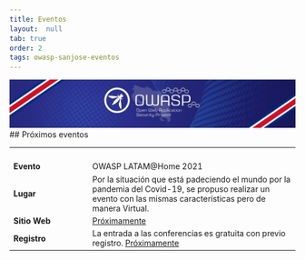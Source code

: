 ```yaml
---
title: Eventos
layout:  null
tab: true
order: 2
tags: owasp-sanjose-eventos
---
```

<img src="assets/images/owasp_top.jpeg" />
## Próximos eventos

<table>
  <tbody>
    <tr>
      <td colspan="2"><center><img src="assets/images/LatamAtHome.jpg" alt=""></center></td>
    </tr>
    <tr>
      <td WIDTH="125"><b>Evento</b> </td>
      <td> OWASP LATAM@Home 2021</td>
    </tr>
    <tr>
      <td><b>Lugar</b> </td>
      <td>  Por la situación que está padeciendo el mundo por la pandemia del Covid-19, se propuso realizar un evento con las mismas características pero de manera Virtual.</td>
    </tr>
    <tr>
      <td><b>Sitio Web</b> </td>
      <td> <a rel="nofollow" class="external free" href="#">Próximamente</a></td>
    </tr>
    <tr>
      <td><b>Registro</b></td>
      <td> La entrada a las conferencias es gratuita con previo registro. <a rel="nofollow" class="external text" href="#">Próximamente</a></td>
    </tr>
  </tbody>
</table>
